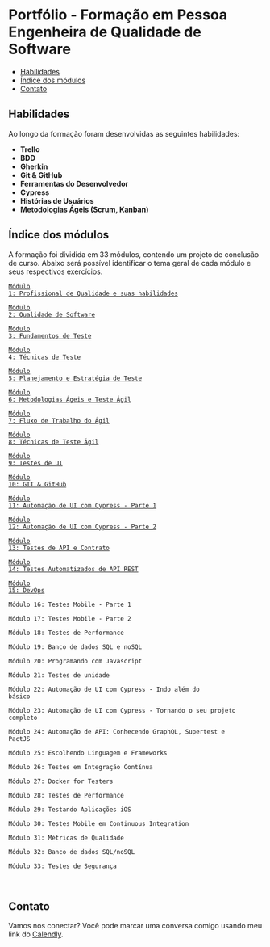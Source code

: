 # Portfólio - Formação em Pessoa Engenheira de Qualidade de Software

- [Habilidades](#habilidades)
- [Índice dos módulos](#índice-dos-módulos)
- [Contato](#contato)

## Habilidades
Ao longo da formação foram desenvolvidas as seguintes habilidades:
</br>
- __Trello__
- __BDD__
- __Gherkin__
- __Git & GitHub__
- __Ferramentas do Desenvolvedor__
- __Cypress__
- __Histórias de Usuários__
- __Metodologias Ágeis (Scrum, Kanban)__

## Índice dos módulos
A formação foi dividida em 33 módulos, contendo um projeto de conclusão de curso. Abaixo será possível identificar o tema geral de cada módulo e seus respectivos exercícios.

<code>[Módulo 1: Profissional de Qualidade e suas habilidades](https://github.com/joycepontesf/exercicios_ebac/tree/main/MOD-01)</code>

<code>[Módulo 2: Qualidade de Software](https://github.com/joycepontesf/exercicios_ebac/tree/main/MOD-02)</code>

<code>[Módulo 3: Fundamentos de Teste](https://github.com/joycepontesf/exercicios_ebac/tree/main/MOD-03)</code>

<code>[Módulo 4: Técnicas de Teste](https://github.com/joycepontesf/exercicios_ebac/tree/main/MOD-04)</code>

<code>[Módulo 5: Planejamento e Estratégia de Teste](https://github.com/joycepontesf/exercicios_ebac/tree/main/MOD-05)</code>

<code>[Módulo 6: Metodologias Ágeis e Teste Ágil](https://github.com/joycepontesf/exercicios_ebac/tree/main/MOD-06)</code>

<code>[Módulo 7: Fluxo de Trabalho do Ágil](https://github.com/joycepontesf/exercicios_ebac/tree/main/MOD-07)</code>

<code>[Módulo 8: Técnicas de Teste Ágil](https://github.com/joycepontesf/exercicios_ebac/tree/main/MOD-08)</code>

<code>[Módulo 9: Testes de UI](https://github.com/joycepontesf/exercicios_ebac/tree/main/MOD-09)</code>

<code>[Módulo 10: GIT & GitHub](https://github.com/joycepontesf/exercicios_ebac/tree/main/MOD-10)</code>

<code>[Módulo 11: Automação de UI com Cypress - Parte 1](https://github.com/joycepontesf/exercicios_ebac/tree/main/MOD-11)</code>

<code>[Módulo 12: Automação de UI com Cypress - Parte 2](https://github.com/joycepontesf/exercicios_ebac/tree/main/MOD-12)</code>

<code>[Módulo 13: Testes de API e Contrato](https://github.com/joycepontesf/exercicios_ebac/tree/main/MOD-13)</code>

<code>[Módulo 14: Testes Automatizados de API REST](https://github.com/joycepontesf/exercicios_ebac/tree/main/mod-14/testes-api-cy)</code>

<code>[Módulo 15: DevOps](https://github.com/joycepontesf/exercicios_ebac/tree/main/MOD-15)</code>

<code>Módulo 16: Testes Mobile - Parte 1</code>

<code>Módulo 17: Testes Mobile - Parte 2</code>

<code>Módulo 18: Testes de Performance</code>

<code>Módulo 19: Banco de dados SQL e noSQL</code>

<code>Módulo 20: Programando com Javascript</code>

<code>Módulo 21: Testes de unidade</code>

<code>Módulo 22: Automação de UI com Cypress - Indo além do básico</code>

<code>Módulo 23: Automação de UI com Cypress - Tornando o seu projeto completo</code>

<code>Módulo 24: Automação de API: Conhecendo GraphQL, Supertest e PactJS</code>

<code>Módulo 25: Escolhendo Linguagem e Frameworks</code>

<code>Módulo 26: Testes em Integração Contínua</code>

<code>Módulo 27: Docker for Testers</code>

<code>Módulo 28: Testes de Performance</code>

<code>Módulo 29: Testando Aplicações iOS</code>

<code>Módulo 30: Testes Mobile em Continuous Integration</code>

<code>Módulo 31: Métricas de Qualidade</code>

<code>Módulo 32: Banco de dados SQL/noSQL</code>

<code>Módulo 33: Testes de Segurança</code>

</br>

## Contato
Vamos nos conectar? Você pode marcar uma conversa comigo usando meu link do [Calendly](https://calendly.com/joycepontesf/cafezinho?month=2023-08).
